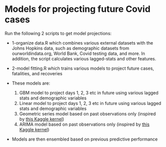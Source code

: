 # Models for projecting future Covid cases
Run the following 2 scripts to get model projections:

- 1-organize data.R which combines various external datasets with the Johns Hopkins data, such as demographic datasets from ourworldindata.org, World Bank, Covid testing data, and more. In addition, the script calculates various lagged-stats and other features.

- 2-model fitting.R which trains various models to project future cases, fatalities, and recoveries
- These models are:
	1. GBM model to project days 1, 2, 3 etc in future using various lagged stats and demographic variables
	2. Linear model to project days 1, 2, 3 etc in future using various lagged stats and demographic variables
	3. Geometric series model based on past observations only (inspired by [this Kaggle kernel](https://www.kaggle.com/gaborfodor/covid-19-w3-a-few-charts-and-submission)) 
	4. ARIMA model based on past observations only (inspired by [this Kaggle kernel](https://www.kaggle.com/neg0000273/auto-arima-week-4)) 
- Models are then ensembled based on previous predictive performance 
